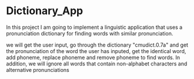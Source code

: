 # Dictionary_App

In this project I am going to implement a linguistic application that uses a pronunciation dictionary for finding words with similar pronunciation.

we will get the user input, go through the dictionary "cmudict.0.7a" and get the pronunciation of the word the user has inputed, get the identical word, add phoneme, replace phoneme and remove phoneme to find words. In addition, we will ignore all words that contain non-alphabet characters and alternative pronunciations

